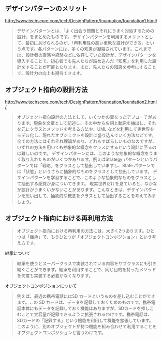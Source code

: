 ## デザインパターンのメリット
http://www.techscore.com/tech/DesignPattern/foundation/foundation1.html/

> デザインパターンとは、「よく出会う問題とそれにうまく対処するための設計」をまとめたものです。 デザインパターンを利用するメリットとして、最初にあげられるのが、「再利用性の高い柔軟な設計ができる」という点です。各パターンには、多くの知恵が凝縮されています。これまでは、設計者の直感や経験などに依存していた設計が、デザインパターンを導入することで、初心者でも先人たちが詰め込んだ「知恵」を利用した設計をすることが可能となります。また、先人たちの知恵を参考にすることで、設計力の向上も期待できます。

## オブジェクト指向の設計方法
http://www.techscore.com/tech/DesignPattern/foundation/foundation2.html/
> オブジェクト指向設計の方法として、いくつかの異なったアプローチがあります。現象を文章として記述し、その中から名詞と動詞を抽出し、それを元にクラスとメソッドを考える方法や、UML などを利用して実世界をモデル化し、現れたオブジェクトを設計に盛り込んでいく方法などです。全ての方法にはそれぞれ理論があり、どれもすばらしいものなのですが、いずれの方法を用いても抽象的な概念をクラスにするという設計に至るのは難しいのです。
> デザインパターンには、このような抽象的な概念をうまく取り入れたものがいくつかあります。例えばStrategy パターンというパターンでは「戦略」をクラスとして抽出していますし、State パターンでは「状態」というさらに抽象的なものをクラスとして抽出しています。
デザインパターンを学習することで、このような抽象的なものをクラスとして抽出する感覚が身についてきます。 現実世界だけを見ていると、なかなか設計がうまくいかないことがあります。こんなときは、デザインパターンを思い出して、抽象的な概念をクラスとして抽出することを考えてみましょう。

## オブジェクト指向における再利用方法
> オブジェクト指向における再利用の方法には、大きく2つあります。ひとつは「継承」で、もうひとつが「オブジェクトコンポジション」という考え方です。

継承について
> 継承を使うとスーパークラスで実装されている内容をサブクラスにも引き継ぐことができます。継承を利用することで、同じ目的を持ったメソッドを何度も実装する必要がなくなります。


オブジェクトコンポジションについて
> 例えば、最近の携帯電話にはSD カードというものを差し込むことができます。この SD カードは、データを記録しておくためのものです。携帯電話本体にもデータを記録しておく機能はありますが、SDカードを挿しこむことで大容量が記録できるように拡張されるわけです。携帯電話は、SDカードの「記録する」という機能を利用して機能を拡張しています。このように、別のオブジェクトが持つ機能を組み合わせて利用することをオブジェクトコンポジションと言うわけです。

